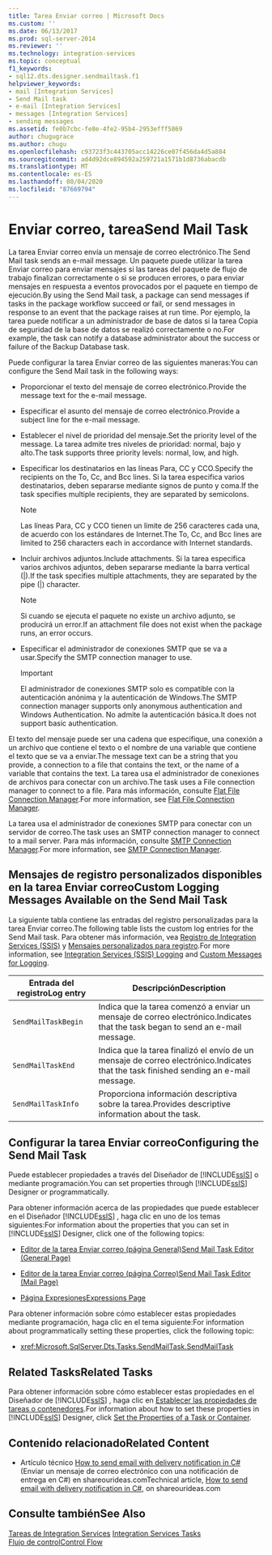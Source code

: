 ```yaml
---
title: Tarea Enviar correo | Microsoft Docs
ms.custom: ''
ms.date: 06/13/2017
ms.prod: sql-server-2014
ms.reviewer: ''
ms.technology: integration-services
ms.topic: conceptual
f1_keywords:
- sql12.dts.designer.sendmailtask.f1
helpviewer_keywords:
- mail [Integration Services]
- Send Mail task
- e-mail [Integration Services]
- messages [Integration Services]
- sending messages
ms.assetid: fe0b7cbc-fe8e-4fe2-95b4-2953efff5869
author: chugugrace
ms.author: chugu
ms.openlocfilehash: c93723f3c443705acc14226ce07f456da4d5a884
ms.sourcegitcommit: ad4d92dce894592a259721a1571b1d8736abacdb
ms.translationtype: MT
ms.contentlocale: es-ES
ms.lasthandoff: 08/04/2020
ms.locfileid: "87669794"
---
```

# <a name="send-mail-task"></a><span data-ttu-id="c4ca8-102">Enviar correo, tarea</span><span class="sxs-lookup"><span data-stu-id="c4ca8-102">Send Mail Task</span></span>
  <span data-ttu-id="c4ca8-103">La tarea Enviar correo envía un mensaje de correo electrónico.</span><span class="sxs-lookup"><span data-stu-id="c4ca8-103">The Send Mail task sends an e-mail message.</span></span> <span data-ttu-id="c4ca8-104">Un paquete puede utilizar la tarea Enviar correo para enviar mensajes si las tareas del paquete de flujo de trabajo finalizan correctamente o si se producen errores, o para enviar mensajes en respuesta a eventos provocados por el paquete en tiempo de ejecución.</span><span class="sxs-lookup"><span data-stu-id="c4ca8-104">By using the Send Mail task, a package can send messages if tasks in the package workflow succeed or fail, or send messages in response to an event that the package raises at run time.</span></span> <span data-ttu-id="c4ca8-105">Por ejemplo, la tarea puede notificar a un administrador de base de datos si la tarea Copia de seguridad de la base de datos se realizó correctamente o no.</span><span class="sxs-lookup"><span data-stu-id="c4ca8-105">For example, the task can notify a database administrator about the success or failure of the Backup Database task.</span></span>  
  
 <span data-ttu-id="c4ca8-106">Puede configurar la tarea Enviar correo de las siguientes maneras:</span><span class="sxs-lookup"><span data-stu-id="c4ca8-106">You can configure the Send Mail task in the following ways:</span></span>  
  
-   <span data-ttu-id="c4ca8-107">Proporcionar el texto del mensaje de correo electrónico.</span><span class="sxs-lookup"><span data-stu-id="c4ca8-107">Provide the message text for the e-mail message.</span></span>  
  
-   <span data-ttu-id="c4ca8-108">Especificar el asunto del mensaje de correo electrónico.</span><span class="sxs-lookup"><span data-stu-id="c4ca8-108">Provide a subject line for the e-mail message.</span></span>  
  
-   <span data-ttu-id="c4ca8-109">Establecer el nivel de prioridad del mensaje.</span><span class="sxs-lookup"><span data-stu-id="c4ca8-109">Set the priority level of the message.</span></span> <span data-ttu-id="c4ca8-110">La tarea admite tres niveles de prioridad: normal, bajo y alto.</span><span class="sxs-lookup"><span data-stu-id="c4ca8-110">The task supports three priority levels: normal, low, and high.</span></span>  
  
-   <span data-ttu-id="c4ca8-111">Especificar los destinatarios en las líneas Para, CC y CCO.</span><span class="sxs-lookup"><span data-stu-id="c4ca8-111">Specify the recipients on the To, Cc, and Bcc lines.</span></span> <span data-ttu-id="c4ca8-112">Si la tarea especifica varios destinatarios, deben separarse mediante signos de punto y coma.</span><span class="sxs-lookup"><span data-stu-id="c4ca8-112">If the task specifies multiple recipients, they are separated by semicolons.</span></span>  
  
    > [!NOTE]  
    >  <span data-ttu-id="c4ca8-113">Las líneas Para, CC y CCO tienen un límite de 256 caracteres cada una, de acuerdo con los estándares de Internet.</span><span class="sxs-lookup"><span data-stu-id="c4ca8-113">The To, Cc, and Bcc lines are limited to 256 characters each in accordance with Internet standards.</span></span>  
  
-   <span data-ttu-id="c4ca8-114">Incluir archivos adjuntos.</span><span class="sxs-lookup"><span data-stu-id="c4ca8-114">Include attachments.</span></span> <span data-ttu-id="c4ca8-115">Si la tarea especifica varios archivos adjuntos, deben separarse mediante la barra vertical (|).</span><span class="sxs-lookup"><span data-stu-id="c4ca8-115">If the task specifies multiple attachments, they are separated by the pipe (|) character.</span></span>  
  
    > [!NOTE]  
    >  <span data-ttu-id="c4ca8-116">Si cuando se ejecuta el paquete no existe un archivo adjunto, se producirá un error.</span><span class="sxs-lookup"><span data-stu-id="c4ca8-116">If an attachment file does not exist when the package runs, an error occurs.</span></span>  
  
-   <span data-ttu-id="c4ca8-117">Especificar el administrador de conexiones SMTP que se va a usar.</span><span class="sxs-lookup"><span data-stu-id="c4ca8-117">Specify the SMTP connection manager to use.</span></span>  
  
    > [!IMPORTANT]  
    >  <span data-ttu-id="c4ca8-118">El administrador de conexiones SMTP solo es compatible con la autenticación anónima y la autenticación de Windows.</span><span class="sxs-lookup"><span data-stu-id="c4ca8-118">The SMTP connection manager supports only anonymous authentication and Windows Authentication.</span></span> <span data-ttu-id="c4ca8-119">No admite la autenticación básica.</span><span class="sxs-lookup"><span data-stu-id="c4ca8-119">It does not support basic authentication.</span></span>  
  
 <span data-ttu-id="c4ca8-120">El texto del mensaje puede ser una cadena que especifique, una conexión a un archivo que contiene el texto o el nombre de una variable que contiene el texto que se va a enviar.</span><span class="sxs-lookup"><span data-stu-id="c4ca8-120">The message text can be a string that you provide, a connection to a file that contains the text, or the name of a variable that contains the text.</span></span> <span data-ttu-id="c4ca8-121">La tarea usa el administrador de conexiones de archivos para conectar con un archivo.</span><span class="sxs-lookup"><span data-stu-id="c4ca8-121">The task uses a File connection manager to connect to a file.</span></span> <span data-ttu-id="c4ca8-122">Para más información, consulte [Flat File Connection Manager](../connection-manager/file-connection-manager.md).</span><span class="sxs-lookup"><span data-stu-id="c4ca8-122">For more information, see [Flat File Connection Manager](../connection-manager/file-connection-manager.md).</span></span>  
  
 <span data-ttu-id="c4ca8-123">La tarea usa el administrador de conexiones SMTP para conectar con un servidor de correo.</span><span class="sxs-lookup"><span data-stu-id="c4ca8-123">The task uses an SMTP connection manager to connect to a mail server.</span></span> <span data-ttu-id="c4ca8-124">Para más información, consulte [SMTP Connection Manager](../connection-manager/smtp-connection-manager.md).</span><span class="sxs-lookup"><span data-stu-id="c4ca8-124">For more information, see [SMTP Connection Manager](../connection-manager/smtp-connection-manager.md).</span></span>  
  
## <a name="custom-logging-messages-available-on-the-send-mail-task"></a><span data-ttu-id="c4ca8-125">Mensajes de registro personalizados disponibles en la tarea Enviar correo</span><span class="sxs-lookup"><span data-stu-id="c4ca8-125">Custom Logging Messages Available on the Send Mail Task</span></span>  
 <span data-ttu-id="c4ca8-126">La siguiente tabla contiene las entradas del registro personalizadas para la tarea Enviar correo.</span><span class="sxs-lookup"><span data-stu-id="c4ca8-126">The following table lists the custom log entries for the Send Mail task.</span></span> <span data-ttu-id="c4ca8-127">Para obtener más información, vea [Registro de Integration Services &#40;SSIS&#41;](../performance/integration-services-ssis-logging.md) y [Mensajes personalizados para registro](../custom-messages-for-logging.md).</span><span class="sxs-lookup"><span data-stu-id="c4ca8-127">For more information, see [Integration Services &#40;SSIS&#41; Logging](../performance/integration-services-ssis-logging.md) and [Custom Messages for Logging](../custom-messages-for-logging.md).</span></span>  
  
|<span data-ttu-id="c4ca8-128">Entrada del registro</span><span class="sxs-lookup"><span data-stu-id="c4ca8-128">Log entry</span></span>|<span data-ttu-id="c4ca8-129">Descripción</span><span class="sxs-lookup"><span data-stu-id="c4ca8-129">Description</span></span>|  
|---------------|-----------------|  
|`SendMailTaskBegin`|<span data-ttu-id="c4ca8-130">Indica que la tarea comenzó a enviar un mensaje de correo electrónico.</span><span class="sxs-lookup"><span data-stu-id="c4ca8-130">Indicates that the task began to send an e-mail message.</span></span>|  
|`SendMailTaskEnd`|<span data-ttu-id="c4ca8-131">Indica que la tarea finalizó el envío de un mensaje de correo electrónico.</span><span class="sxs-lookup"><span data-stu-id="c4ca8-131">Indicates that the task finished sending an e-mail message.</span></span>|  
|`SendMailTaskInfo`|<span data-ttu-id="c4ca8-132">Proporciona información descriptiva sobre la tarea.</span><span class="sxs-lookup"><span data-stu-id="c4ca8-132">Provides descriptive information about the task.</span></span>|  
  
## <a name="configuring-the-send-mail-task"></a><span data-ttu-id="c4ca8-133">Configurar la tarea Enviar correo</span><span class="sxs-lookup"><span data-stu-id="c4ca8-133">Configuring the Send Mail Task</span></span>  
 <span data-ttu-id="c4ca8-134">Puede establecer propiedades a través del Diseñador de [!INCLUDE[ssIS](../../includes/ssis-md.md)] o mediante programación.</span><span class="sxs-lookup"><span data-stu-id="c4ca8-134">You can set properties through [!INCLUDE[ssIS](../../includes/ssis-md.md)] Designer or programmatically.</span></span>  
  
 <span data-ttu-id="c4ca8-135">Para obtener información acerca de las propiedades que puede establecer en el Diseñador [!INCLUDE[ssIS](../../includes/ssis-md.md)] , haga clic en uno de los temas siguientes:</span><span class="sxs-lookup"><span data-stu-id="c4ca8-135">For information about the properties that you can set in [!INCLUDE[ssIS](../../includes/ssis-md.md)] Designer, click one of the following topics:</span></span>  
  
-   [<span data-ttu-id="c4ca8-136">Editor de la tarea Enviar correo &#40;página General&#41;</span><span class="sxs-lookup"><span data-stu-id="c4ca8-136">Send Mail Task Editor &#40;General Page&#41;</span></span>](../general-page-of-integration-services-designers-options.md)  
  
-   [<span data-ttu-id="c4ca8-137">Editor de la tarea Enviar correo &#40;página Correo&#41;</span><span class="sxs-lookup"><span data-stu-id="c4ca8-137">Send Mail Task Editor &#40;Mail Page&#41;</span></span>](../send-mail-task-editor-mail-page.md)  
  
-   [<span data-ttu-id="c4ca8-138">Página Expresiones</span><span class="sxs-lookup"><span data-stu-id="c4ca8-138">Expressions Page</span></span>](../expressions/expressions-page.md)  
  
 <span data-ttu-id="c4ca8-139">Para obtener información sobre cómo establecer estas propiedades mediante programación, haga clic en el tema siguiente:</span><span class="sxs-lookup"><span data-stu-id="c4ca8-139">For information about programmatically setting these properties, click the following topic:</span></span>  
  
-   <xref:Microsoft.SqlServer.Dts.Tasks.SendMailTask.SendMailTask>  
  
## <a name="related-tasks"></a><span data-ttu-id="c4ca8-140">Related Tasks</span><span class="sxs-lookup"><span data-stu-id="c4ca8-140">Related Tasks</span></span>  
 <span data-ttu-id="c4ca8-141">Para obtener información sobre cómo establecer estas propiedades en el Diseñador de [!INCLUDE[ssIS](../../includes/ssis-md.md)] , haga clic en [Establecer las propiedades de tareas o contenedores](../set-the-properties-of-a-task-or-container.md).</span><span class="sxs-lookup"><span data-stu-id="c4ca8-141">For information about how to set these properties in [!INCLUDE[ssIS](../../includes/ssis-md.md)] Designer, click [Set the Properties of a Task or Container](../set-the-properties-of-a-task-or-container.md).</span></span>  
  
## <a name="related-content"></a><span data-ttu-id="c4ca8-142">Contenido relacionado</span><span class="sxs-lookup"><span data-stu-id="c4ca8-142">Related Content</span></span>  
  
-   <span data-ttu-id="c4ca8-143">Artículo técnico [How to send email with delivery notification in C#](https://go.microsoft.com/fwlink/?LinkId=237625)(Enviar un mensaje de correo electrónico con una notificación de entrega en C#) en shareourideas.com</span><span class="sxs-lookup"><span data-stu-id="c4ca8-143">Technical article, [How to send email with delivery notification in C#](https://go.microsoft.com/fwlink/?LinkId=237625), on shareourideas.com</span></span>  
  
## <a name="see-also"></a><span data-ttu-id="c4ca8-144">Consulte también</span><span class="sxs-lookup"><span data-stu-id="c4ca8-144">See Also</span></span>  
 <span data-ttu-id="c4ca8-145">[Tareas de Integration Services](integration-services-tasks.md) </span><span class="sxs-lookup"><span data-stu-id="c4ca8-145">[Integration Services Tasks](integration-services-tasks.md) </span></span>  
 [<span data-ttu-id="c4ca8-146">Flujo de control</span><span class="sxs-lookup"><span data-stu-id="c4ca8-146">Control Flow</span></span>](control-flow.md)  
  
  
